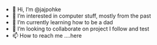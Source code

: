 - 👋 Hi, I’m @jajpohke
- 👀 I’m interested in computer stuff, mostly from the past
- 🌱 I’m currently learning how to be a dad
- 💞️ I’m looking to collaborate on project I follow and test
- 📫 How to reach me ....here

<!---
jajpohke/jajpohke is a ✨ special ✨ repository because its `README.md` (this file) appears on your GitHub profile.
You can click the Preview link to take a look at your changes.
--->
